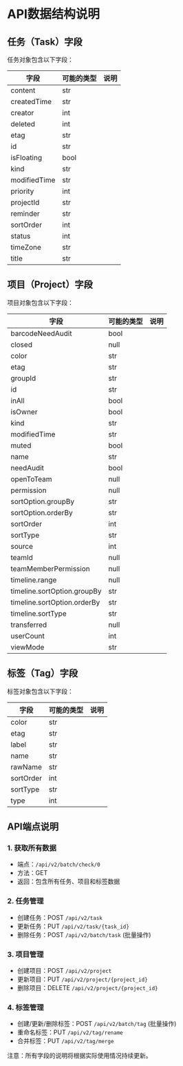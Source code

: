 
# API数据结构说明

## 任务（Task）字段

任务对象包含以下字段：

| 字段 | 可能的类型 | 说明 |
| --- | --- | --- |
| content | str | |
| createdTime | str | |
| creator | int | |
| deleted | int | |
| etag | str | |
| id | str | |
| isFloating | bool | |
| kind | str | |
| modifiedTime | str | |
| priority | int | |
| projectId | str | |
| reminder | str | |
| sortOrder | int | |
| status | int | |
| timeZone | str | |
| title | str | |

## 项目（Project）字段

项目对象包含以下字段：

| 字段 | 可能的类型 | 说明 |
| --- | --- | --- |
| barcodeNeedAudit | bool | |
| closed | null | |
| color | str | |
| etag | str | |
| groupId | str | |
| id | str | |
| inAll | bool | |
| isOwner | bool | |
| kind | str | |
| modifiedTime | str | |
| muted | bool | |
| name | str | |
| needAudit | bool | |
| openToTeam | null | |
| permission | null | |
| sortOption.groupBy | str | |
| sortOption.orderBy | str | |
| sortOrder | int | |
| sortType | str | |
| source | int | |
| teamId | null | |
| teamMemberPermission | null | |
| timeline.range | null | |
| timeline.sortOption.groupBy | str | |
| timeline.sortOption.orderBy | str | |
| timeline.sortType | str | |
| transferred | null | |
| userCount | int | |
| viewMode | str | |

## 标签（Tag）字段

标签对象包含以下字段：

| 字段 | 可能的类型 | 说明 |
| --- | --- | --- |
| color | str | |
| etag | str | |
| label | str | |
| name | str | |
| rawName | str | |
| sortOrder | int | |
| sortType | str | |
| type | int | |

## API端点说明

### 1. 获取所有数据
- 端点：`/api/v2/batch/check/0`
- 方法：GET
- 返回：包含所有任务、项目和标签数据

### 2. 任务管理
- 创建任务：POST `/api/v2/task`
- 更新任务：PUT `/api/v2/task/{task_id}`
- 删除任务：POST `/api/v2/batch/task` (批量操作)

### 3. 项目管理
- 创建项目：POST `/api/v2/project`
- 更新项目：PUT `/api/v2/project/{project_id}`
- 删除项目：DELETE `/api/v2/project/{project_id}`

### 4. 标签管理
- 创建/更新/删除标签：POST `/api/v2/batch/tag` (批量操作)
- 重命名标签：PUT `/api/v2/tag/rename`
- 合并标签：PUT `/api/v2/tag/merge`

注意：所有字段的说明将根据实际使用情况持续更新。
